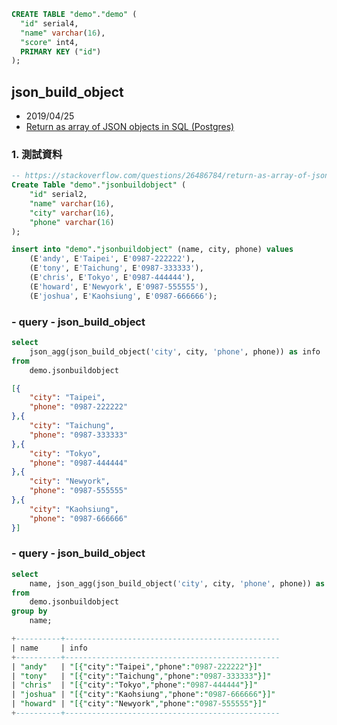 

```sql
CREATE TABLE "demo"."demo" (
  "id" serial4,
  "name" varchar(16),
  "score" int4,
  PRIMARY KEY ("id")
);
```

## json_build_object

- 2019/04/25
- [Return as array of JSON objects in SQL (Postgres)](https://stackoverflow.com/questions/26486784/return-as-array-of-json-objects-in-sql-postgres)

### 1. 測試資料
```sql
-- https://stackoverflow.com/questions/26486784/return-as-array-of-json-objects-in-sql-postgres
Create Table "demo"."jsonbuildobject" (
    "id" serial2,
    "name" varchar(16),
    "city" varchar(16),
    "phone" varchar(16)
);

insert into "demo"."jsonbuildobject" (name, city, phone) values
    (E'andy', E'Taipei', E'0987-222222'),
    (E'tony', E'Taichung', E'0987-333333'),
    (E'chris', E'Tokyo', E'0987-444444'),
    (E'howard', E'Newyork', E'0987-555555'),
    (E'joshua', E'Kaohsiung', E'0987-666666');
```

### - query - json_build_object
```sql
select
    json_agg(json_build_object('city', city, 'phone', phone)) as info
from
    demo.jsonbuildobject
```
```json
[{
    "city": "Taipei",
    "phone": "0987-222222"
},{
    "city": "Taichung",
    "phone": "0987-333333"
},{
    "city": "Tokyo",
    "phone": "0987-444444"
},{
    "city": "Newyork",
    "phone": "0987-555555"
},{
    "city": "Kaohsiung",
    "phone": "0987-666666"
}]
```

### - query - json_build_object

```sql
select
    name, json_agg(json_build_object('city', city, 'phone', phone)) as info
from
    demo.jsonbuildobject
group by
    name;

+----------+------------------------------------------------
| name     | info
+----------+------------------------------------------------
| "andy"   | "[{"city":"Taipei","phone":"0987-222222"}]"
| "tony"   | "[{"city":"Taichung","phone":"0987-333333"}]"
| "chris"  | "[{"city":"Tokyo","phone":"0987-444444"}]"
| "joshua" | "[{"city":"Kaohsiung","phone":"0987-666666"}]"
| "howard" | "[{"city":"Newyork","phone":"0987-555555"}]"
+----------+------------------------------------------------
```
